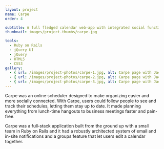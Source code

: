 ```yaml
---
layout: project
name: Carpe
order: 4

subtitle: A full fledged calendar web-app with integrated social functionality, to make scheduling more social
thumbnail: images/project-thumbs/carpe.jpg

tools:
  - Ruby on Rails
  - jQuery UI
  - jQuery
  - HTML5
  - CSS3
gallery:
  - { url: /images/project-photos/carpe-1.jpg, alt: Carpe page with Jack Altman's schedule }
  - { url: /images/project-photos/carpe-2.jpg, alt: Carpe page with Jack Altman's followers }
  - { url: /images/project-photos/carpe-3.jpg, alt: Carpe page with Jack Altman's activity }
---
```


Carpe was an online scheduler designed to make organizing easier and more
socially connected. With Carpe, users could follow people to see and track their
schedules, letting them  stay up to date. It made planning everything from lunch-time
hangouts to business meetings faster and pain-free.

Carpe was a full-stack application built from the ground up with a small team in
Ruby on Rails and it had a robustly architected system of email and in-site
notifications and a groups feature that let users edit a calendar together.

